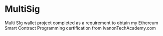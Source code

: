 # MultiSig

Multi SIg wallet project completed as a requirement to obtain my Ethereum Smart Contract Programming certification from IvanonTechAcademy.com 

